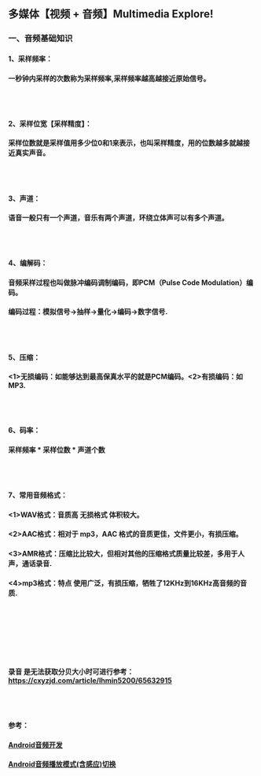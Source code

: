## 多媒体【视频 + 音频】Multimedia Explore!

### 一、音频基础知识
#### 1、采样频率：
####    一秒钟内采样的次数称为采样频率,采样频率越高越接近原始信号。
<br></br>
#### 2、采样位宽【采样精度】：
####    采样位数就是采样值用多少位0和1来表示，也叫采样精度，用的位数越多就越接近真实声音。
<br></br>
#### 3、声道：
####    语音一般只有一个声道，音乐有两个声道，环绕立体声可以有多个声道。
<br></br>
#### 4、编解码：
####    音频采样过程也叫做脉冲编码调制编码，即PCM（Pulse Code Modulation）编码。
####    编码过程：模拟信号->抽样->量化->编码->数字信号.
<br></br>
#### 5、压缩：
####    <1>无损编码：如能够达到最高保真水平的就是PCM编码。<2>有损编码：如MP3.
<br></br>
#### 6、码率：
####    采样频率 * 采样位数 * 声道个数
<br></br>
#### 7、常用音频格式：
####    <1>WAV格式：音质高 无损格式 体积较大。
####    <2>AAC格式：相对于 mp3，AAC 格式的音质更佳，文件更小，有损压缩。
####    <3>AMR格式：压缩比比较大，但相对其他的压缩格式质量比较差，多用于人声，通话录音.
####    <4>mp3格式：特点 使用广泛，有损压缩，牺牲了12KHz到16KHz高音频的音质.

<br></br>
<br></br>
<br></br>
####  录音 是无法获取分贝大小时可进行参考：https://cxyzjd.com/article/lhmin5200/65632915
<br></br>
####  参考：
####  [Android音频开发](https://github.com/zhaolewei/ZlwAudioRecorder)
#### [Android音频播放模式(含感应)切换](https://blog.csdn.net/u010936731/article/details/70599482/?utm_medium=distribute.pc_relevant.none-task-blog-2~default~baidujs_title~default-0.highlightwordscore&spm=1001.2101.3001.4242.1)

